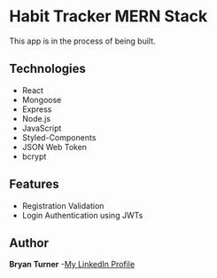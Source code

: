 # Habit Tracker MERN Stack
 This app is in the process of being built.

## Technologies
- React
- Mongoose
- Express
- Node.js
- JavaScript
- Styled-Components
- JSON Web Token
- bcrypt

## Features
- Registration Validation
- Login Authentication using JWTs

## Author
**Bryan Turner**
-[My LinkedIn Profile](https://www.linkedin.com/in/bryanturnerdev/)
